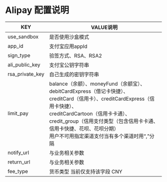 # Alipay 配置说明

| KEY | VALUE说明 |
| --- | --- |
| use_sandbox | 是否使用沙盒模式 |
| app_id | 支付宝应用appId |
| sign_type | 验签方式、RSA、RSA2 |
| ali_public_key | 支付宝公钥字符串 |
| rsa_private_key | 自己生成的密钥字符串 |
| limit_pay | balance（余额）、moneyFund（余额宝）、debitCardExpress（借记卡快捷）、<br>creditCard（信用卡）、creditCardExpress（信用卡快捷）、<br>creditCardCartoon（信用卡卡通）、credit_group（信用支付类型（包含信用卡卡通、信用卡快捷、花呗、花呗分期）<br> 用户不可用指定渠道支付当有多个渠道时用“,”分隔
| notify_url | 与业务相关参数 |
| return_url | 与业务相关参数 |
| fee_type | 货币类型  当前仅支持该字段 CNY |